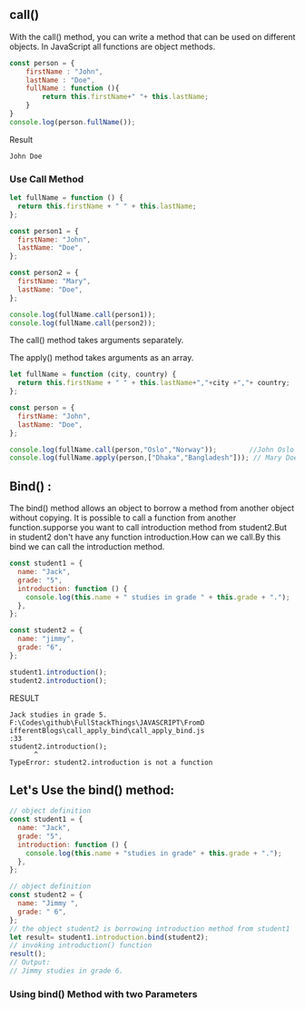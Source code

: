 ## call()
With the call() method, you can write a method that can be used on different objects.
In JavaScript all functions are object methods.

```js
const person = {
    firstName : "John",
    lastName : "Doe",
    fullName : function (){
        return this.firstName+" "+ this.lastName;
    }
}
console.log(person.fullName());
```
Result 

    John Doe

### Use Call Method 
```js
let fullName = function () {
  return this.firstName + " " + this.lastName;
};

const person1 = {
  firstName: "John",
  lastName: "Doe",
};

const person2 = {
  firstName: "Mary",
  lastName: "Doe",
};

console.log(fullName.call(person1));
console.log(fullName.call(person2));
```
The call() method takes arguments separately.

The apply() method takes arguments as an array.

```js
let fullName = function (city, country) {
  return this.firstName + " " + this.lastName+","+city +","+ country;
};

const person = {
  firstName: "John",
  lastName: "Doe",
};

console.log(fullName.call(person,"Oslo","Norway"));        //John Oslo Norway
console.log(fullName.apply(person,["Dhaka","Bangladesh"])); // Mary Doe Dhaka Bangladesh
```

## Bind() :
The bind() method allows an object to borrow a method from another object without copying.
It is possible to call a function from another function.supporse you want to call introduction
method from student2.But in student2 don't have any function introduction.How can we call.By this 
bind we can call the introduction method.

```js
const student1 = {
  name: "Jack",
  grade: "5",
  introduction: function () {
    console.log(this.name + " studies in grade " + this.grade + ".");
  },
};

const student2 = {
  name: "jimmy",
  grade: "6",
};

student1.introduction();
student2.introduction();

```
RESULT 

    Jack studies in grade 5.
    F:\Codes\github\FullStackThings\JAVASCRIPT\FromD
    ifferentBlogs\call_apply_bind\call_apply_bind.js
    :33
    student2.introduction();
          ^
    TypeError: student2.introduction is not a function

## Let's Use the bind() method:

```js
// object definition
const student1 = {
  name: "Jack",
  grade: "5",
  introduction: function () {
    console.log(this.name + "studies in grade" + this.grade + ".");
  },
};

// object definition
const student2 = {
  name: "Jimmy ",
  grade: " 6",
};
// the object student2 is borrowing introduction method from student1
let result= student1.introduction.bind(student2);
// invoking introduction() function
result();
// Output:
// Jimmy studies in grade 6.
```
### Using bind() Method with two Parameters

